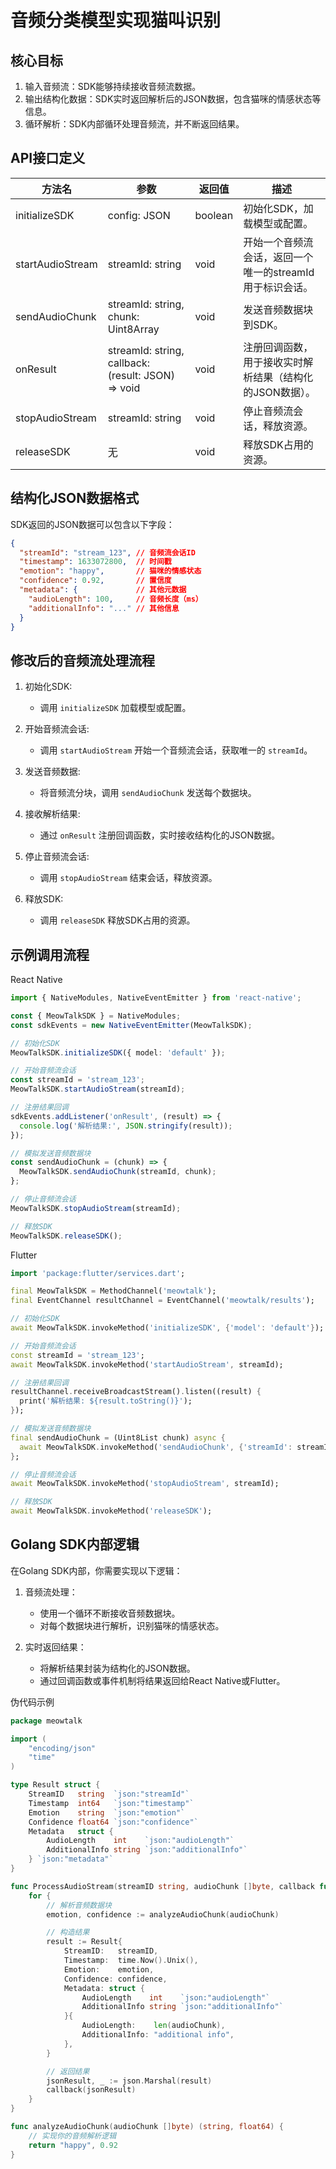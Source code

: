 # 音频分类模型实现猫叫识别

## 核心目标
1. 输入音频流：SDK能够持续接收音频流数据。
2. 输出结构化数据：SDK实时返回解析后的JSON数据，包含猫咪的情感状态等信息。
3. 循环解析：SDK内部循环处理音频流，并不断返回结果。
  
## API接口定义

| 方法名 | 参数 | 返回值 | 描述 |
|--------|------|--------|------|
| initializeSDK | config: JSON | boolean | 初始化SDK，加载模型或配置。 |
| startAudioStream | streamId: string | void | 开始一个音频流会话，返回一个唯一的streamId用于标识会话。 |
| sendAudioChunk | streamId: string, chunk: Uint8Array | void | 发送音频数据块到SDK。 |
| onResult | streamId: string, callback: (result: JSON) => void | void | 注册回调函数，用于接收实时解析结果（结构化的JSON数据）。 |
| stopAudioStream | streamId: string | void | 停止音频流会话，释放资源。 |
| releaseSDK | 无 | void | 释放SDK占用的资源。 |
  
## 结构化JSON数据格式
SDK返回的JSON数据可以包含以下字段：
```json
{
  "streamId": "stream_123", // 音频流会话ID
  "timestamp": 1633072800,  // 时间戳
  "emotion": "happy",       // 猫咪的情感状态
  "confidence": 0.92,       // 置信度
  "metadata": {             // 其他元数据
    "audioLength": 100,     // 音频长度（ms）
    "additionalInfo": "..." // 其他信息
  }
}
```  
  
## 修改后的音频流处理流程

1. 初始化SDK:
   - 调用 `initializeSDK` 加载模型或配置。

2. 开始音频流会话:
   - 调用 `startAudioStream` 开始一个音频流会话，获取唯一的 `streamId`。

3. 发送音频数据:
   - 将音频流分块，调用 `sendAudioChunk` 发送每个数据块。

4. 接收解析结果:
   - 通过 `onResult` 注册回调函数，实时接收结构化的JSON数据。

5. 停止音频流会话:
   - 调用 `stopAudioStream` 结束会话，释放资源。

6. 释放SDK:
   - 调用 `releaseSDK` 释放SDK占用的资源。

## 示例调用流程
React Native
```typescript
import { NativeModules, NativeEventEmitter } from 'react-native';

const { MeowTalkSDK } = NativeModules;
const sdkEvents = new NativeEventEmitter(MeowTalkSDK);

// 初始化SDK
MeowTalkSDK.initializeSDK({ model: 'default' });

// 开始音频流会话
const streamId = 'stream_123';
MeowTalkSDK.startAudioStream(streamId);

// 注册结果回调
sdkEvents.addListener('onResult', (result) => {
  console.log('解析结果:', JSON.stringify(result));
});

// 模拟发送音频数据块
const sendAudioChunk = (chunk) => {
  MeowTalkSDK.sendAudioChunk(streamId, chunk);
};

// 停止音频流会话
MeowTalkSDK.stopAudioStream(streamId);

// 释放SDK
MeowTalkSDK.releaseSDK();
```
Flutter
```dart
import 'package:flutter/services.dart';

final MeowTalkSDK = MethodChannel('meowtalk');
final EventChannel resultChannel = EventChannel('meowtalk/results');

// 初始化SDK
await MeowTalkSDK.invokeMethod('initializeSDK', {'model': 'default'});

// 开始音频流会话
const streamId = 'stream_123';
await MeowTalkSDK.invokeMethod('startAudioStream', streamId);

// 注册结果回调
resultChannel.receiveBroadcastStream().listen((result) {
  print('解析结果: ${result.toString()}');
});

// 模拟发送音频数据块
final sendAudioChunk = (Uint8List chunk) async {
  await MeowTalkSDK.invokeMethod('sendAudioChunk', {'streamId': streamId, 'chunk': chunk});
};

// 停止音频流会话
await MeowTalkSDK.invokeMethod('stopAudioStream', streamId);

// 释放SDK
await MeowTalkSDK.invokeMethod('releaseSDK');
```
  
## Golang SDK内部逻辑

在Golang SDK内部，你需要实现以下逻辑：

1. 音频流处理：
   - 使用一个循环不断接收音频数据块。
   - 对每个数据块进行解析，识别猫咪的情感状态。

2. 实时返回结果：
   - 将解析结果封装为结构化的JSON数据。
   - 通过回调函数或事件机制将结果返回给React Native或Flutter。

伪代码示例
```go
package meowtalk

import (
	"encoding/json"
	"time"
)

type Result struct {
	StreamID   string  `json:"streamId"`
	Timestamp  int64   `json:"timestamp"`
	Emotion    string  `json:"emotion"`
	Confidence float64 `json:"confidence"`
	Metadata   struct {
		AudioLength    int    `json:"audioLength"`
		AdditionalInfo string `json:"additionalInfo"`
	} `json:"metadata"`
}

func ProcessAudioStream(streamID string, audioChunk []byte, callback func(result []byte)) {
	for {
		// 解析音频数据块
		emotion, confidence := analyzeAudioChunk(audioChunk)

		// 构造结果
		result := Result{
			StreamID:   streamID,
			Timestamp:  time.Now().Unix(),
			Emotion:    emotion,
			Confidence: confidence,
			Metadata: struct {
				AudioLength    int    `json:"audioLength"`
				AdditionalInfo string `json:"additionalInfo"`
			}{
				AudioLength:    len(audioChunk),
				AdditionalInfo: "additional info",
			},
		}

		// 返回结果
		jsonResult, _ := json.Marshal(result)
		callback(jsonResult)
	}
}

func analyzeAudioChunk(audioChunk []byte) (string, float64) {
	// 实现你的音频解析逻辑
	return "happy", 0.92
}
```